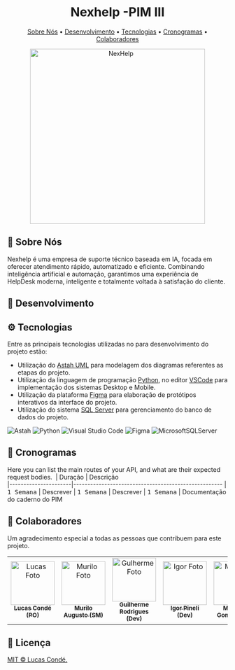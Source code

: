 <h1 align="center" style="font-weight: bold;">Nexhelp -PIM III</h1>

<p align="center">
 <a href="#about">Sobre Nós</a> • 
 <a href="#desenv">Desenvolvimento</a> • 
  <a href="#softw">Tecnologias</a> • 
  <a href="#calendar">Cronogramas</a> • 
  <a href="#colab">Colaboradores</a> 
</p>

<p align="center">
    <img src="https://github.com/omatheusgomes/teste/blob/main/Design%20sem%20nome%20(2).png" alt="NexHelp" width="400px">
</p>
<h2 id="about">📌 Sobre Nós</h2>

Nexhelp é uma empresa de suporte técnico baseada em IA, focada em oferecer atendimento rápido, automatizado e eficiente. Combinando inteligência artificial e automação, garantimos uma experiência de HelpDesk moderna, inteligente e totalmente voltada à satisfação do cliente.

<h2 id="desenv">🚀 Desenvolvimento</h2>

<h2 id="softw">⚙️ Tecnologias</h2>

Entre as principais tecnologias utilizadas no para desenvolvimento do projeto estão:

- Utilização do [Astah UML](https://astah.net/products/astah-uml/) para modelagem dos diagramas referentes as etapas do projeto.
- Utilização da linguagem de programação [Python](https://www.python.com/), no editor [VSCode](https://code.visualstudio.com/) para implementação dos sistemas Desktop e Mobile.
- Utilização da plataforma [Figma](https://www.figma.com/) para elaboração de protótipos interativos da interface do projeto.
- Utilização do sistema [SQL Server](https://www.microsoft.com/pt-br/sql-server) para gerenciamento do banco de dados do projeto.

![Astah](https://img.shields.io/badge/astah-%23E7EEF0.svg?style=for-the-badge&logo=packer&logoColor=%2302A8EF)
![Python](https://img.shields.io/badge/python-3670A0?style=for-the-badge&logo=python&logoColor=ffdd54)
![Visual Studio Code](https://img.shields.io/badge/Visual%20Studio%20Code-0078d7.svg?style=for-the-badge&logo=visual-studio-code&logoColor=white)
![Figma](https://img.shields.io/badge/figma-%23F24E1E.svg?style=for-the-badge&logo=figma&logoColor=white)
![MicrosoftSQLServer](https://img.shields.io/badge/Microsoft%20SQL%20Server-CC2927?style=for-the-badge&logo=microsoft%20sql%20server&logoColor=white)

<h2 id="calendar">📅 Cronogramas</h2>

Here you can list the main routes of your API, and what are their expected request bodies.
​
| Duração             | Descrição                                         
|----------------------|-----------------------------------------------------
| <kbd>1 Semana</kbd>     | Descrever
| <kbd>1 Semana</kbd>     | Descrever
| <kbd>1 Semana</kbd>     | Documentação do caderno do PIM

<h2 id="colab">🤝 Colaboradores</h2>

Um agradecimento especial a todas as pessoas que contribuem para este projeto.

<table>
  <tr>
    <td align="center">
      <a href="#">
        <img src="https://media-gru1-1.cdn.whatsapp.net/v/t61.24694-24/485541952_678664004665370_1722236768666346613_n.jpg?ccb=11-4&oh=01_Q5Aa1QGLuNB5-d7saUh9ZKS2aQ6U2cEmuMYUhgpyEtJtp33RRQ&oe=680A54AE&_nc_sid=5e03e0&_nc_cat=105" width="100px;" alt="Lucas Foto"/><br>
        <sub>
          <b>Lucas Condé (PO)</b>
        </sub>
      </a>
    </td>
    <td align="center">
      <a href="#">
        <img src="https://media-gru1-1.cdn.whatsapp.net/v/t61.24694-24/473393646_2381097148905676_6863158889704176333_n.jpg?ccb=11-4&oh=01_Q5Aa1QFvWjZDXQmH298BbCBK_363O4ECyeHGiPG1hpfBJUqjfA&oe=680A46B1&_nc_sid=5e03e0&_nc_cat=111" width="100px;" alt="Murilo Foto"/><br>
        <sub>
          <b>Murilo Augusto (SM)</b>
        </sub>
      </a>
    </td>
    <td align="center">
      <a href="#">
        <img src="https://media-gru1-1.cdn.whatsapp.net/v/t61.24694-24/484889685_1215814306628448_6300654456061629103_n.jpg?ccb=11-4&oh=01_Q5Aa1QGXlqoV_Z_HdYW2fFDIB74To9ZIeScYl-nBgydsO_hpUQ&oe=680A4D47&_nc_sid=5e03e0&_nc_cat=110" width="100px;" alt="Gulherme Foto"/><br>
        <sub>
          <b>Guilherme Rodrigues (Dev)</b>
        </sub>
      </a>
    </td>
        <td align="center">
      <a href="#">
        <img src="https://media-gru1-1.cdn.whatsapp.net/v/t61.24694-24/484877578_928458015858768_3272773417018296064_n.jpg?ccb=11-4&oh=01_Q5Aa1QFdoEtqgvHWA6raLL3ugh-bjbTyevBCiJtQnLhix-asOA&oe=680A3695&_nc_sid=5e03e0&_nc_cat=105" width="100px;" alt="Igor Foto"/><br>
        <sub>
          <b>Igor Pineli (Dev)</b>
        </sub>
      </a>
    </td>
    <td align="center">
      <a href="#">
        <img src="https://media-gru1-1.cdn.whatsapp.net/v/t61.24694-24/471428086_927487132691453_5456467189288147494_n.jpg?ccb=11-4&oh=01_Q5Aa1QEhM9QtoDKvUvIpOfcHzZltb6IDEFMMhCY1gQSPAgFdHA&oe=680A49FD&_nc_sid=5e03e0&_nc_cat=105" width="100px;" alt="Matheus Foto"/><br>
        <sub>
          <b>Matheus Gomes (Dev)</b>
        </sub>
      </a>
    </td>
  </tr>
</table>

<h2 id="licenca">📃 Licença</h2>

[MIT © Lucas Condé.](https://github.com/omatheusgomes/teste/blob/main/LICENSE)
